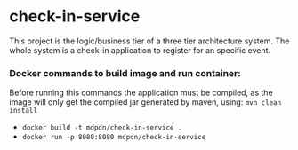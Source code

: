 # check-in-service
This project is the logic/business tier of a three tier architecture system. The whole system is a check-in application to register for an specific event.

### Docker commands to build image and run container:
Before running this commands the application must be compiled, as the image will only get the compiled jar generated by maven, using: `mvn clean install`
- `docker build -t mdpdn/check-in-service .`
- `docker run -p 8080:8080 mdpdn/check-in-service`
